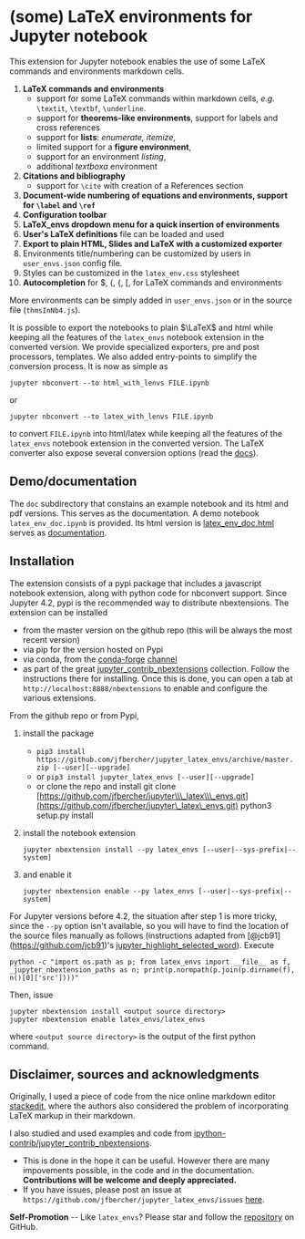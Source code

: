 (some) LaTeX environments for Jupyter notebook
==============================================

This extension for Jupyter notebook enables the use of some LaTeX
commands and environments markdown cells.

1.  **LaTeX commands and environments**
    -   support for some LaTeX commands within markdown cells, *e.g.*
        `\textit`, `\textbf`, `\underline`.
    -   support for **theorems-like environments**, support for labels
        and cross references
    -   support for **lists**: *enumerate, itemize*,
    -   limited support for a **figure environment**,
    -   support for an environment *listing*,
    -   additional *textboxa* environment
2.  **Citations and bibliography**
    -   support for `\cite` with creation of a References section
3.  **Document-wide numbering of equations and environments, support for
    `\label` and `\ref`**
4.  **Configuration toolbar**
5.  **LaTeX\_envs dropdown menu for a quick insertion of environments**
6.  **User's LaTeX definitions** file can be loaded and used
7.  **Export to plain HTML, Slides and LaTeX with a customized
    exporter**
8.  Environments title/numbering can be customized by users in
    `user_envs.json` config file.
9.  Styles can be customized in the `latex_env.css` stylesheet
10. **Autocompletion** for \$, (, {, \[, for LaTeX commands and
    environments

More environments can be simply added in `user_envs.json` or in the
source file (`thmsInNb4.js`).

It is possible to export the notebooks to plain $\LaTeX$ and html while
keeping all the features of the `latex_envs` notebook extension in the
converted version. We provide specialized exporters, pre and post
processors, templates. We also added entry-points to simplify the
conversion process. It is now as simple as

``` {.sourceCode .bash}
jupyter nbconvert --to html_with_lenvs FILE.ipynb
```

or

``` {.sourceCode .bash}
jupyter nbconvert --to latex_with_lenvs FILE.ipynb
```

to convert `FILE.ipynb` into html/latex while keeping all the features
of the `latex_envs` notebook extension in the converted version. The
LaTeX converter also expose several conversion options (read the
[docs](https://rawgit.com/jfbercher/jupyter_latex_envs/master/src/latex_envs/static/doc/latex_env_doc.html)).

Demo/documentation
------------------

The `doc` subdirectory that constains an example notebook and its html
and pdf versions. This serves as the documentation. A demo notebook
`latex_env_doc.ipynb` is provided. Its html version is
[latex\_env\_doc.html](https://rawgit.com/jfbercher/jupyter_latex_envs/master/src/latex_envs/static/doc/latex_env_doc.html)
serves as
[documentation](https://rawgit.com/jfbercher/jupyter_latex_envs/master/src/latex_envs/static/doc/latex_env_doc.html).

Installation
------------

The extension consists of a pypi package that includes a javascript
notebook extension, along with python code for nbconvert support. Since
Jupyter 4.2, pypi is the recommended way to distribute nbextensions. The
extension can be installed

-   from the master version on the github repo (this will be always the
    most recent version)
-   via pip for the version hosted on Pypi
-   via conda, from the [conda-forge](https://conda-forge.github.io/)
    [channel](https://anaconda.org/conda-forge)
-   as part of the great
    [jupyter\_contrib\_nbextensions](https://github.com/ipython-contrib/jupyter_contrib_nbextensions)
    collection. Follow the instructions there for installing. Once this
    is done, you can open a tab at `http://localhost:8888/nbextensions`
    to enable and configure the various extensions.

From the github repo or from Pypi,

1.  install the package
    -   `pip3 install https://github.com/jfbercher/jupyter_latex_envs/archive/master.zip [--user][--upgrade]`
    -   or `pip3 install jupyter_latex_envs [--user][--upgrade]`
    -   or clone the repo and install git clone
        [https://github.com/jfbercher/jupyter\\\_latex\\\_envs.git](https://github.com/jfbercher/jupyter\_latex\_envs.git)
        python3 setup.py install
2.  install the notebook extension

        jupyter nbextension install --py latex_envs [--user|--sys-prefix|--system]

3.  and enable it

        jupyter nbextension enable --py latex_envs [--user|--sys-prefix|--system]

For Jupyter versions before 4.2, the situation after step 1 is more
tricky, since the `--py` option isn't available, so you will have to
find the location of the source files manually as follows (instructions
adapted from \[@jcb91\](<https://github.com/jcb91>)'s
[jupyter\_highlight\_selected\_word](https://github.com/jcb91/jupyter_highlight_selected_word)).
Execute

    python -c "import os.path as p; from latex_envs import __file__ as f, _jupyter_nbextension_paths as n; print(p.normpath(p.join(p.dirname(f), n()[0]['src'])))"

Then, issue

    jupyter nbextension install <output source directory>
    jupyter nbextension enable latex_envs/latex_envs

where `<output source directory>` is the output of the first python
command.

Disclaimer, sources and acknowledgments
---------------------------------------

Originally, I used a piece of code from the nice online markdown editor
[stackedit](https://github.com/benweet/stackedit/issues/187), where the
authors also considered the problem of incorporating LaTeX markup in
their markdown.

I also studied and used examples and code from
[ipython-contrib/jupyter\_contrib\_nbextensions](https://github.com/ipython-contrib/jupyter_contrib_nbextensions).

-   This is done in the hope it can be useful. However there are many
    impovements possible, in the code and in the documentation.
    **Contributions will be welcome and deeply appreciated.**
-   If you have issues, please post an issue at
    `https://github.com/jfbercher/jupyter_latex_envs/issues`
    [here](https://github.com/jfbercher/jupyter_latex_envs/issues).

**Self-Promotion** -- Like `latex_envs`? Please star and follow the
[repository](https://github.com/jfbercher/jupyter_latex_envs) on GitHub.
